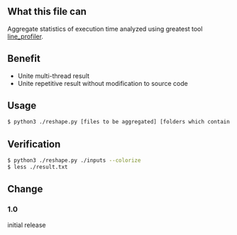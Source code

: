 ## What this file can
Aggregate statistics of execution time analyzed using greatest tool [line_profiler](https://github.com/rkern/line_profiler).

## Benefit
- Unite multi-thread result
- Unite repetitive result without modification to source code

## Usage
```bash
$ python3 ./reshape.py [files to be aggregated] [folders which contain files to be aggregated] [--color]
```

## Verification
```bash
$ python3 ./reshape.py ./inputs --colorize
$ less ./result.txt
```

## Change
### 1.0
initial release
